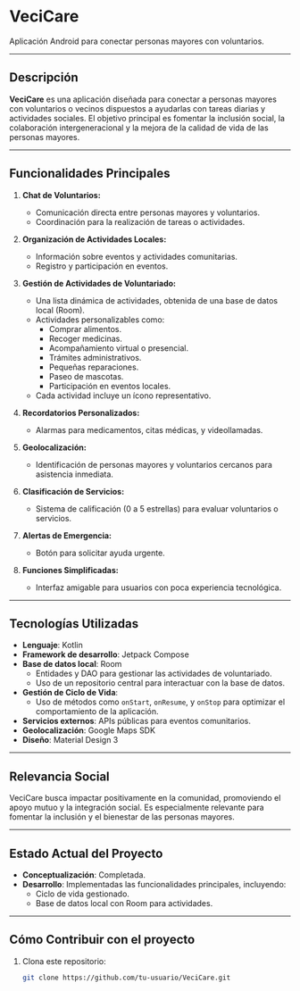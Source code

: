 # VeciCare
Aplicación Android para conectar personas mayores con voluntarios.

---

## Descripción

**VeciCare** es una aplicación diseñada para conectar a personas mayores con voluntarios o vecinos dispuestos a ayudarlas con tareas diarias y actividades sociales. El objetivo principal es fomentar la inclusión social, la colaboración intergeneracional y la mejora de la calidad de vida de las personas mayores.

---

## Funcionalidades Principales

1. **Chat de Voluntarios:**
   - Comunicación directa entre personas mayores y voluntarios.
   - Coordinación para la realización de tareas o actividades.

2. **Organización de Actividades Locales:**
   - Información sobre eventos y actividades comunitarias.
   - Registro y participación en eventos.

3. **Gestión de Actividades de Voluntariado:**
   - Una lista dinámica de actividades, obtenida de una base de datos local (Room).
   - Actividades personalizables como:
     - Comprar alimentos.
     - Recoger medicinas.
     - Acompañamiento virtual o presencial.
     - Trámites administrativos.
     - Pequeñas reparaciones.
     - Paseo de mascotas.
     - Participación en eventos locales.
   - Cada actividad incluye un ícono representativo.

4. **Recordatorios Personalizados:**
   - Alarmas para medicamentos, citas médicas, y videollamadas.

5. **Geolocalización:**
   - Identificación de personas mayores y voluntarios cercanos para asistencia inmediata.

6. **Clasificación de Servicios:**
   - Sistema de calificación (0 a 5 estrellas) para evaluar voluntarios o servicios.

7. **Alertas de Emergencia:**
   - Botón para solicitar ayuda urgente.

8. **Funciones Simplificadas:**
   - Interfaz amigable para usuarios con poca experiencia tecnológica.

---

## Tecnologías Utilizadas

- **Lenguaje**: Kotlin
- **Framework de desarrollo**: Jetpack Compose
- **Base de datos local**: Room
  - Entidades y DAO para gestionar las actividades de voluntariado.
  - Uso de un repositorio central para interactuar con la base de datos.
- **Gestión de Ciclo de Vida**:
  - Uso de métodos como `onStart`, `onResume`, y `onStop` para optimizar el comportamiento de la aplicación.
- **Servicios externos**: APIs públicas para eventos comunitarios.
- **Geolocalización**: Google Maps SDK
- **Diseño**: Material Design 3

---

## Relevancia Social

VeciCare busca impactar positivamente en la comunidad, promoviendo el apoyo mutuo y la integración social. Es especialmente relevante para fomentar la inclusión y el bienestar de las personas mayores.

---

## Estado Actual del Proyecto

- **Conceptualización**: Completada.
- **Desarrollo**: Implementadas las funcionalidades principales, incluyendo:
  - Ciclo de vida gestionado.
  - Base de datos local con Room para actividades.

---

## Cómo Contribuir con el proyecto

1. Clona este repositorio:
   ```bash
   git clone https://github.com/tu-usuario/VeciCare.git
